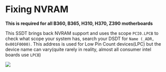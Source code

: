 # Fixing NVRAM

**This is required for all B360, B365, H310, H370, Z390 motherboards**

This SSDT brings back NVRAM support and uses the scope `PCI0.LPCB` to check what scope your system has, search your DSDT for `Name (_ADR, 0x001F0000)`. This address is used for Low Pin Count devices(LPC) but the device name can vary(quite rarely in reality, almost all consumer intel boards use `LPCB`)

![](https://cdn.discordapp.com/attachments/456913818467958789/670148514197667840/Screen_Shot_2020-01-23_at_11.08.30_PM.png)
